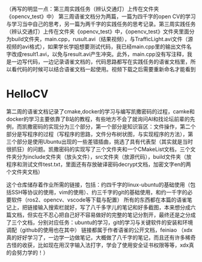 （再写的明显一点：第三周实践任务（辨认交通灯）上传在文件夹《opencv_test》中）
第三周语雀文档分为两篇，一篇为四千字的open CV的学习与学习当中自己的思考，另一篇为两千字的实践任务的思考记录。第三周实践任务（辨认交通灯）上传在文件夹《opencv_test》中，《opencv_test》文件夹里面分为build文件夹，main.cpp，rusult.avi（结果视频），与TrafficLight.avi文件（源视频的avi格式），如果学长学姐想要测试代码，我已经main.cpp里的输出文件名字改成result1.avi，以免与result.avi产生冲突。此外，main.cpp没有写注释，我是一边写代码，一边记录语雀文档的，代码思路都写在实践任务的语雀文档里，所以看代码的时候可以结合语雀文档一起使用。视频下载之后需要重新命名才能看到







# HelloCV
第二周的语雀文档记录了cmake,docker的学习与编写凯撒密码的过程，camke和docker的学习主要依靠了B站的教程，有些地方不会了就询问AI和找论坛前辈的先例，而凯撒密码的实现分为三个部分，第一个部分是知识盲区：文件操作，第二个部分是写程序的过程（写程序的思路，文件分布树状图，与实现程序的方法），第三个部分是使用Ubuntu出现的一些差错插曲，挑选了具有代表型（其实就是当时很抓狂）的问题。凯撒密码的实现写了三个文件夹和一个CMakeList文档，三个文件夹分为include文件夹（放头文件），src文件夹（放源代码），build文件夹（放程序和测试文件test.txt，里面还有存放破译密码decrypt文档，加密文字en的两个文件夹文档）









这个仓库储存着作业所需的链接，包括：约四千字的linux-ubuntu的基础使用（包括SSH等协议的使用，vim的使用）、约三千字的git的基础使用，和约一千字的必要软件（ros2、opencv、vscode等下载与配置）
所有的东西都在本篇的语雀笔记上，把链接输入搜索栏就好，写了八千多字儿的笔记和好多截图，本来想分成六篇文档，但实在不忍心把自己好不容易做好的完整的笔记分割开，最终还是之分成了三个文档，分别对应任务：ubuntu的学习，git的学习与关键软件的安装和环境调配（github的使用也在其中）
链接都属于作者语雀的公开文档，feiniao
（xdx真的好好学习了，一边学一边做笔记，大概做了八千字的笔记，而且还有许多稀奇古怪的收获，比如现在用汉字输入法打字，学会了使用安全证书权限等等，xdx真的会努力学的！）
